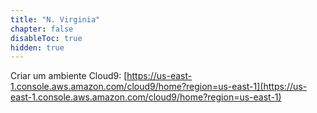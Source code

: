 ```yaml
---
title: "N. Virginia"
chapter: false
disableToc: true
hidden: true
---
```


Criar um ambiente Cloud9: [https://us-east-1.console.aws.amazon.com/cloud9/home?region=us-east-1](https://us-east-1.console.aws.amazon.com/cloud9/home?region=us-east-1)
